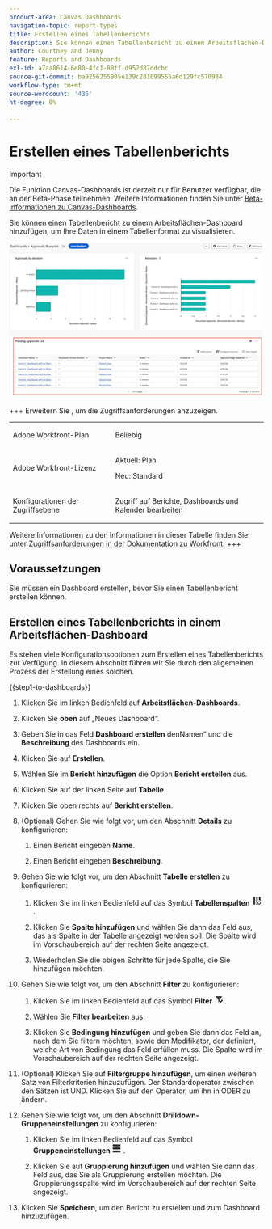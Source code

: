 ```yaml
---
product-area: Canvas Dashboards
navigation-topic: report-types
title: Erstellen eines Tabellenberichts
description: Sie können einen Tabellenbericht zu einem Arbeitsflächen-Dashboard hinzufügen, um Ihre Daten in einem Tabellenformat zu visualisieren.
author: Courtney and Jenny
feature: Reports and Dashboards
exl-id: a7aa8614-6e80-4fc1-88ff-d952d87ddcbc
source-git-commit: ba9256255905e139c281099555a6d129fc570984
workflow-type: tm+mt
source-wordcount: '436'
ht-degree: 0%

---
```


# Erstellen eines Tabellenberichts

>[!IMPORTANT]
>
>Die Funktion Canvas-Dashboards ist derzeit nur für Benutzer verfügbar, die an der Beta-Phase teilnehmen. Weitere Informationen finden Sie unter [Beta-Informationen zu Canvas-Dashboards](/help/quicksilver/product-announcements/betas/canvas-dashboards-beta/canvas-dashboards-beta-information.md).

Sie können einen Tabellenbericht zu einem Arbeitsflächen-Dashboard hinzufügen, um Ihre Daten in einem Tabellenformat zu visualisieren.

![Beispiel für einen Tabellenbericht](assets/table-example-main.png)

+++ Erweitern Sie , um die Zugriffsanforderungen anzuzeigen.

<table style="table-layout:auto"> 
<col> 
</col> 
<col> 
</col> 
<tbody> 
<tr> 
   <td role="rowheader"><p>Adobe Workfront-Plan</p></td> 
   <td> 
<p>Beliebig </p> 
   </td> 
<tr> 
 <tr> 
   <td role="rowheader"><p>Adobe Workfront-Lizenz</p></td> 
   <td> 
<p>Aktuell: Plan </p> 
<p>Neu: Standard</p> 
   </td> 
   </tr> 
  </tr> 
  <tr> 
   <td role="rowheader"><p>Konfigurationen der Zugriffsebene</p></td> 
   <td><p>Zugriff auf Berichte, Dashboards und Kalender bearbeiten</p>
  </td> 
  </tr>  
</tbody> 
</table>

Weitere Informationen zu den Informationen in dieser Tabelle finden Sie unter [Zugriffsanforderungen in der Dokumentation zu Workfront](/help/quicksilver/administration-and-setup/add-users/access-levels-and-object-permissions/access-level-requirements-in-documentation.md).
+++

## Voraussetzungen

Sie müssen ein Dashboard erstellen, bevor Sie einen Tabellenbericht erstellen können.

## Erstellen eines Tabellenberichts in einem Arbeitsflächen-Dashboard

Es stehen viele Konfigurationsoptionen zum Erstellen eines Tabellenberichts zur Verfügung. In diesem Abschnitt führen wir Sie durch den allgemeinen Prozess der Erstellung eines solchen.

{{step1-to-dashboards}}

1. Klicken Sie im linken Bedienfeld auf **Arbeitsflächen-Dashboards**.

1. Klicken Sie **oben** auf „Neues Dashboard“.

1. Geben Sie in das Feld **Dashboard erstellen** den **&#x200B;**&#x200B;Namen“ und die **Beschreibung** des Dashboards ein.

1. Klicken Sie auf **Erstellen**.

1. Wählen Sie im **Bericht hinzufügen** die Option **Bericht erstellen** aus.

1. Klicken Sie auf der linken Seite auf **Tabelle**.

1. Klicken Sie oben rechts auf **Bericht erstellen**.

1. (Optional) Gehen Sie wie folgt vor, um den Abschnitt **Details** zu konfigurieren:

   1. Einen Bericht eingeben **Name**.

   1. Einen Bericht eingeben **Beschreibung**.

1. Gehen Sie wie folgt vor, um den Abschnitt **Tabelle erstellen** zu konfigurieren:

   1. Klicken Sie im linken Bedienfeld auf das Symbol **Tabellenspalten** ![Tabelle erstellen](assets/drilldown-column.png) .

   1. Klicken Sie **Spalte hinzufügen** und wählen Sie dann das Feld aus, das als Spalte in der Tabelle angezeigt werden soll. Die Spalte wird im Vorschaubereich auf der rechten Seite angezeigt.

   1. Wiederholen Sie die obigen Schritte für jede Spalte, die Sie hinzufügen möchten.

1. Gehen Sie wie folgt vor, um den Abschnitt **Filter** zu konfigurieren:

   1. Klicken Sie im linken Bedienfeld auf das Symbol **Filter** ![Filter](assets/filter-icon.png).

   1. Wählen Sie **Filter bearbeiten** aus.

   1. Klicken Sie **Bedingung hinzufügen** und geben Sie dann das Feld an, nach dem Sie filtern möchten, sowie den Modifikator, der definiert, welche Art von Bedingung das Feld erfüllen muss. Die Spalte wird im Vorschaubereich auf der rechten Seite angezeigt.

1. (Optional) Klicken Sie auf **Filtergruppe hinzufügen**, um einen weiteren Satz von Filterkriterien hinzuzufügen. Der Standardoperator zwischen den Sätzen ist UND. Klicken Sie auf den Operator, um ihn in ODER zu ändern.

1. Gehen Sie wie folgt vor, um den Abschnitt **Drilldown-Gruppeneinstellungen** zu konfigurieren:

   1. Klicken Sie im linken Bedienfeld auf das Symbol **Gruppeneinstellungen** ![Gruppeneinstellungen](assets/drilldown-group-icon.png) .

   1. Klicken Sie auf **Gruppierung hinzufügen** und wählen Sie dann das Feld aus, das Sie als Gruppierung erstellen möchten. Die Gruppierungsspalte wird im Vorschaubereich auf der rechten Seite angezeigt.

1. Klicken Sie **Speichern**, um den Bericht zu erstellen und zum Dashboard hinzuzufügen.